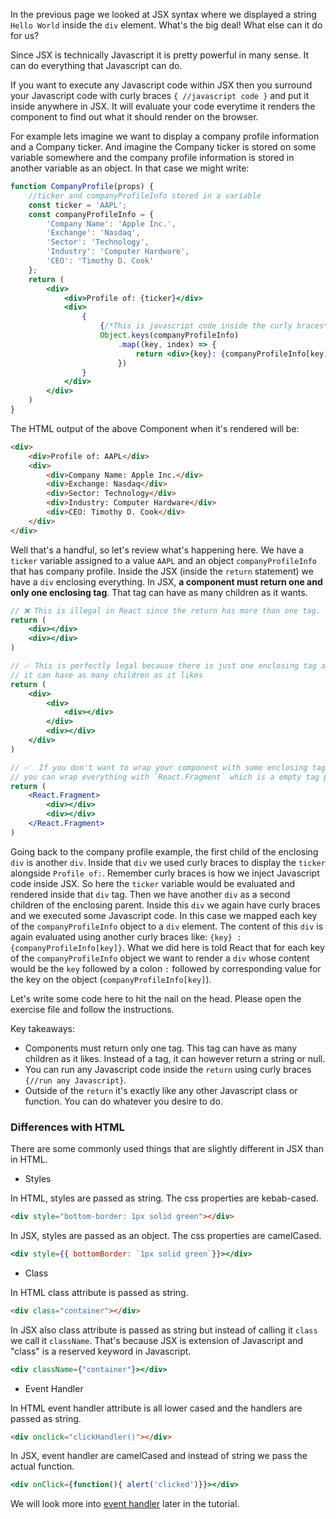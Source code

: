 In the previous page we looked at JSX syntax where we displayed a string `Hello World` inside the `div` element. What's the big deal! What else can it do for us?

Since JSX is technically Javascript it is pretty powerful in many sense. It can do everything that Javascript can do.

If you want to execute any Javascript code within JSX then you surround your Javascript code with curly braces `{ //javascript code }` and put it inside anywhere in JSX. It will evaluate your code everytime it renders the component to find out what it should render on the browser.

For example lets imagine we want to display a company profile information and a Company ticker. And imagine the Company ticker is stored on some variable somewhere and the company profile information is stored in another variable as an object. In that case we might write:

```jsx
function CompanyProfile(props) {
    //ticker and companyProfileInfo stored in a variable
    const ticker = 'AAPL';
    const companyProfileInfo = {
        'Company Name': 'Apple Inc.',
        'Exchange': 'Nasdaq',
        'Sector': 'Technology',
        'Industry': 'Computer Hardware',
        'CEO': 'Timothy D. Cook'
    };
    return (
        <div>
            <div>Profile of: {ticker}</div>
            <div>
                {
                    {/*This is javascript code inside the curly braces*/}
                    Object.keys(companyProfileInfo)
                        .map((key, index) => {
                            return <div>{key}: {companyProfileInfo[key]}</div>
                        })
                }
            </div>
        </div>
    )
}
```

The HTML output of the above Component when it's rendered will be:

```html
<div>
    <div>Profile of: AAPL</div>
    <div>
        <div>Company Name: Apple Inc.</div>
        <div>Exchange: Nasdaq</div>
        <div>Sector: Technology</div>
        <div>Industry: Computer Hardware</div>
        <div>CEO: Timothy D. Cook</div>
    </div>
</div>
```

Well that's a handful, so let's review what's happening here. We have a `ticker` variable assigned to a value `AAPL` and an object `companyProfileInfo` that has company profile. Inside the JSX (inside the `return` statement) we have a `div` enclosing everything. In JSX, **a component must return one and only one enclosing tag**. That tag can have as many children as it wants.
```jsx
// ❌ This is illegal in React since the return has more than one tag.
return ( 
    <div></div>
    <div></div>
)

// ✅ This is perfectly legal because there is just one enclosing tag and
// it can have as many children as it likes
return (
    <div>
        <div>
            <div></div>
        </div>
        <div></div>
    </div>
)

// ✅  If you don't want to wrap your component with some enclosing tag like `div`
// you can wrap everything with `React.Fragment` which is a empty tag provided by React
return (
    <React.Fragment>
        <div></div>
        <div></div>
    </React.Fragment>
)
```

Going back to the company profile example, the first child of the enclosing `div` is another `div`. Inside that `div` we used curly braces to display the `ticker` alongside `Profile of:`. Remember curly braces is how we inject Javascript code inside JSX. So here the `ticker` variable would be evaluated and rendered inside that `div` tag. Then we have another `div` as a second children of the enclosing parent. Inside this `div` we again have curly braces and we executed some Javascript code. In this case we mapped each key of the `companyProfileInfo` object to a `div` element. The content of this `div` is again evaluated using another curly braces like: `{key} : {companyProfileInfo[key]}`. What we did here is told React that for each key of the `companyProfileInfo` object we want to render a `div` whose content would be the `key` followed by a colon `:` followed by corresponding value for the key on the object (`companyProfileInfo[key]`).

Let's write some code here to hit the nail on the head. Please open the exercise file and follow the instructions.

<!--exercise-->

Key takeaways:
- Components must return only one tag. This tag can have as many children as it likes. Instead of a tag, it can however return a string or null.
- You can run any Javascript code inside the `return` using curly braces `{//run any Javascript}`.
- Outside of the `return` it's exactly like any other Javascript class or function. You can do whatever you desire to do.

### Differences with HTML

There are some commonly used things that are slightly different in JSX than in HTML.

- Styles

In HTML, styles are passed as string. The css properties are kebab-cased.

```html
<div style="bottom-border: 1px solid green"></div>
```

In JSX, styles are passed as an object. The css properties are camelCased.

```jsx 
<div style={{ bottomBorder: `1px solid green`}}></div>
```

- Class

In HTML class attribute is passed as string.

```html
<div class="container"></div>
```

In JSX also class attribute is passed as string but instead of calling it `class` we call it `className`. That's because JSX is extension of Javascript and "class" is a reserved keyword in Javascript.

```jsx 
<div className={"container"}></div>
```
- Event Handler

In HTML event handler attribute is all lower cased and the handlers are passed as string.

```html
<div onclick="clickHandler()"></div>
```

In JSX, event handler are camelCased and instead of string we pass the actual function.

```jsx
<div onClick={function(){ alert('clicked')}}></div>
```

We will look more into [event handler](/tutorial/handling-events) later in the tutorial.
